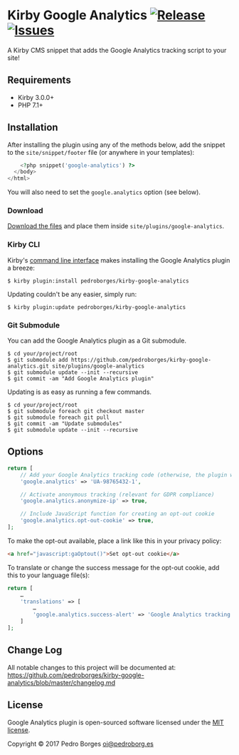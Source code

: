 # Kirby Google Analytics [![Release](https://img.shields.io/github/release/pedroborges/kirby-google-analytics.svg)](https://github.com/pedroborges/kirby-google-analytics/releases) [![Issues](https://img.shields.io/github/issues/pedroborges/kirby-google-analytics.svg)](https://github.com/pedroborges/kirby-google-analytics/issues)

A Kirby CMS snippet that adds the Google Analytics tracking script to your site!

## Requirements
- Kirby 3.0.0+
- PHP 7.1+

## Installation
After installing the plugin using any of the methods below, add the snippet to the `site/snippet/footer` file (or anywhere in your templates):

```php
    <?php snippet('google-analytics') ?>
  </body>
</html>
```

You will also need to set the `google.analytics` option (see below).

### Download
[Download the files](https://github.com/pedroborges/kirby-google-analytics/archive/master.zip) and place them inside `site/plugins/google-analytics`.

### Kirby CLI
Kirby's [command line interface](https://github.com/getkirby/cli) makes installing the Google Analytics plugin a breeze:

    $ kirby plugin:install pedroborges/kirby-google-analytics

Updating couldn't be any easier, simply run:

    $ kirby plugin:update pedroborges/kirby-google-analytics

### Git Submodule
You can add the Google Analytics plugin as a Git submodule.

    $ cd your/project/root
    $ git submodule add https://github.com/pedroborges/kirby-google-analytics.git site/plugins/google-analytics
    $ git submodule update --init --recursive
    $ git commit -am "Add Google Analytics plugin"

Updating is as easy as running a few commands.

    $ cd your/project/root
    $ git submodule foreach git checkout master
    $ git submodule foreach git pull
    $ git commit -am "Update submodules"
    $ git submodule update --init --recursive

## Options

```php
return [
    // Add your Google Analytics tracking code (otherwise, the plugin won't work)
    'google.analytics' => 'UA-98765432-1',

    // Activate anonymous tracking (relevant for GDPR compliance)
    'google.analytics.anonymize-ip' => true,

    // Include JavaScript function for creating an opt-out cookie
    'google.analytics.opt-out-cookie' => true,
];
```

To make the opt-out available, place a link like this in your privacy policy:

```html
<a href="javascript:gaOptout()">Set opt-out cookie</a>
```

To translate or change the success message for the opt-out cookie, add this to your language file(s):

```php
return [
    …
    'translations' => [
        …
        'google.analytics.success-alert' => 'Google Analytics tracking for this website and browser has been sucessfully disabled.',
    ]
];
```

## Change Log
All notable changes to this project will be documented at: <https://github.com/pedroborges/kirby-google-analytics/blob/master/changelog.md>

## License
Google Analytics plugin is open-sourced software licensed under the [MIT license](http://www.opensource.org/licenses/mit-license.php).

Copyright © 2017 Pedro Borges <oi@pedroborg.es>
